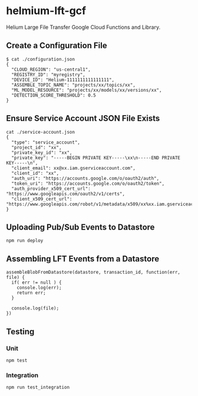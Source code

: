 # helmium-lft-gcf

Helium Large File Transfer Google Cloud Functions and Library.

## Create a Configuration File

```
$ cat ./configuration.json
{
  "CLOUD_REGION": "us-central1",
  "REGISTRY_ID": "myregistry",
  "DEVICE_ID": "Helium-1111111111111111",
  "ASSEMBLE_TOPIC_NAME": "projects/xx/topics/xx",
  "ML_MODEL_RESOURCE": "projects/xx/models/xx/versions/xx",
  "DETECTION_SCORE_THRESHOLD": 0.5
}
```

## Ensure Service Account JSON File Exists

```
cat ./service-account.json
{
  "type": "service_account",
  "project_id": "xx",
  "private_key_id": "xx",
  "private_key": "-----BEGIN PRIVATE KEY-----\xx\n-----END PRIVATE KEY-----\n",
  "client_email": xx@xx.iam.gserviceaccount.com",
  "client_id": "xx",
  "auth_uri": "https://accounts.google.com/o/oauth2/auth",
  "token_uri": "https://accounts.google.com/o/oauth2/token",
  "auth_provider_x509_cert_url": "https://www.googleapis.com/oauth2/v1/certs",
  "client_x509_cert_url": "https://www.googleapis.com/robot/v1/metadata/x509/xx%xx.iam.gserviceaccount.com"
}
```

## Uploading Pub/Sub Events to Datastore

```
npm run deploy
```

## Assembling LFT Events from a Datastore

```
assembleBlobFromDatastore(datastore, transaction_id, function(err, file) {
  if( err != null ) {
    console.log(err);
    return err;
  }
  
  console.log(file);
})
```

## Testing

### Unit

```
npm test
```

### Integration

```
npm run test_integration
```
